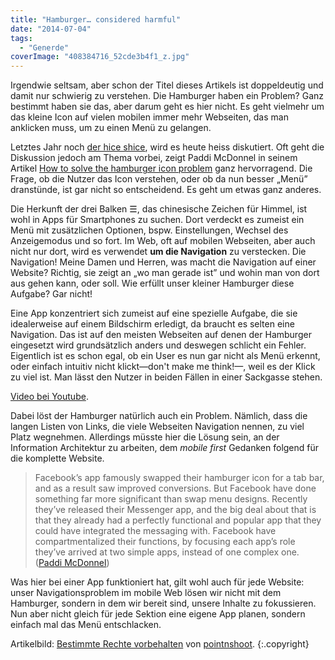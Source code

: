 ```yaml
---
title: "Hamburger… considered harmful"
date: "2014-07-04"
tags:
  - "Generde"
coverImage: "408384716_52cde3b4f1_z.jpg"
---
```


Irgendwie seltsam, aber schon der Titel dieses Artikels ist doppeldeutig und damit nur schwierig zu verstehen. Die Hamburger haben ein Problem? Ganz bestimmt haben sie das, aber darum geht es hier nicht. Es geht vielmehr um das kleine Icon auf vielen mobilen immer mehr Webseiten, das man anklicken muss, um zu einen Menü zu gelangen.

Letztes Jahr noch [der hice shice](http://www.smashingmagazine.com/2012/10/08/the-semantic-responsive-design-navicon/), wird es heute heiss diskutiert. Oft geht die Diskussion jedoch am Thema vorbei, zeigt Paddi McDonnel in seinem Artikel [How to solve the hamburger icon problem](http://www.webdesignerdepot.com/2014/06/how-to-solve-the-hamburger-icon-problem/) ganz hervorragend. Die Frage, ob die Nutzer das Icon verstehen, oder ob da nun besser „Menü” dranstünde, ist gar nicht so entscheidend. Es geht um etwas ganz anderes.

Die Herkunft der drei Balken ☰, das chinesische Zeichen für Himmel, ist wohl in Apps für Smartphones zu suchen. Dort verdeckt es zumeist ein Menü mit zusätzlichen Optionen, bspw. Einstellungen, Wechsel des Anzeigemodus und so fort. Im Web, oft auf mobilen Webseiten, aber auch nicht nur dort, wird es verwendet **um die Navigation** zu verstecken. Die Navigation! Meine Damen und Herren, was macht die Navigation auf einer Website? Richtig, sie zeigt an „wo man gerade ist” und wohin man von dort aus gehen kann, oder soll. Wie erfüllt unser kleiner Hamburger diese Aufgabe? Gar nicht!

Eine App konzentriert sich zumeist auf eine spezielle Aufgabe, die sie idealerweise auf einem Bildschirm erledigt, da braucht es selten eine Navigation. Das ist auf den meisten Webseiten auf denen der Hamburger eingesetzt wird grundsätzlich anders und deswegen schlicht ein Fehler. Eigentlich ist es schon egal, ob ein User es nun gar nicht als Menü erkennt, oder einfach intuitiv nicht klickt—don't make me think!—, weil es der Klick zu viel ist. Man lässt den Nutzer in beiden Fällen in einer Sackgasse stehen.

<a href="https://youtu.be/lz0IT4Uk2xQ?t=22s">Video bei Youtube</a>.

Dabei löst der Hamburger natürlich auch ein Problem. Nämlich, dass die langen Listen von Links, die viele Webseiten Navigation nennen, zu viel Platz wegnehmen. Allerdings müsste hier die Lösung sein, an der Information Architektur zu arbeiten, dem _mobile first_ Gedanken folgend für die komplette Website.

> Facebook’s app famously swapped their hamburger icon for a tab bar, and as a result saw improved conversions. But Facebook have done something far more significant than swap menu designs. Recently they’ve released their Messenger app, and the big deal about that is that they already had a perfectly functional and popular app that they could have integrated the messaging with. Facebook have compartmentalized their functions, by focusing each app’s role they’ve arrived at two simple apps, instead of one complex one. ([Paddi McDonnel](http://www.webdesignerdepot.com/2014/06/how-to-solve-the-hamburger-icon-problem/))

Was hier bei einer App funktioniert hat, gilt wohl auch für jede Website: unser Navigationsproblem im mobile Web lösen wir nicht mit dem Hamburger, sondern in dem wir bereit sind, unsere Inhalte zu fokussieren. Nun aber nicht gleich für jede Sektion eine eigene App planen, sondern einfach mal das Menü entschlacken.

Artikelbild:  [Bestimmte Rechte vorbehalten](https://creativecommons.org/licenses/by/2.0/) von [pointnshoot](https://www.flickr.com/photos/pointnshoot/).  {:.copyright}
